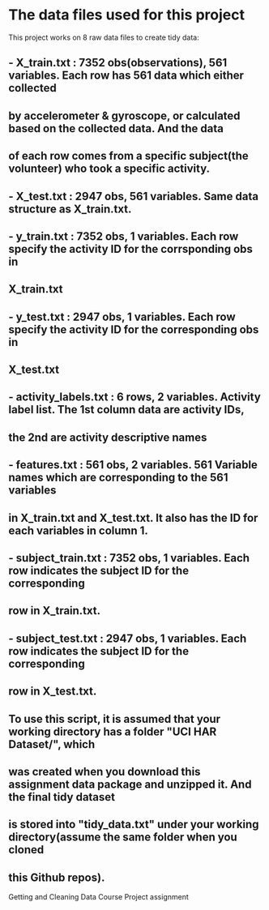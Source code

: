 # The data files used for this project
This project works on 8 raw data files to create tidy data:
## - X_train.txt : 7352 obs(observations), 561 variables. Each row has 561 data which either collected 
##                 by accelerometer & gyroscope, or calculated based on the collected data. And the data
##                 of each row comes from a specific subject(the volunteer) who took a specific activity.
## - X_test.txt : 2947 obs, 561 variables. Same data structure as X_train.txt.
## - y_train.txt : 7352 obs, 1 variables. Each row specify the activity ID for the corrsponding obs in
##                 X_train.txt
## - y_test.txt : 2947 obs, 1 variables. Each row specify the activity ID for the corresponding obs in
##                X_test.txt
## - activity_labels.txt : 6 rows, 2 variables. Activity label list. The 1st column data are activity IDs,
##                         the 2nd are activity descriptive names
## - features.txt : 561 obs, 2 variables. 561 Variable names which are corresponding to the 561 variables
##                  in X_train.txt and X_test.txt. It also has the ID for each variables in column 1.
## - subject_train.txt : 7352 obs, 1 variables. Each row indicates the subject ID for the corresponding
##                       row in X_train.txt.
## - subject_test.txt : 2947 obs, 1 variables. Each row indicates the subject ID for the corresponding
##                       row in X_test.txt.
##
## To use this script, it is assumed that your working directory has a folder "UCI HAR Dataset/", which
## was created when you download this assignment data package and unzipped it. And the final tidy dataset
## is stored into "tidy_data.txt" under your working directory(assume the same folder when you cloned
## this Github repos).
Getting and Cleaning Data Course Project assignment
